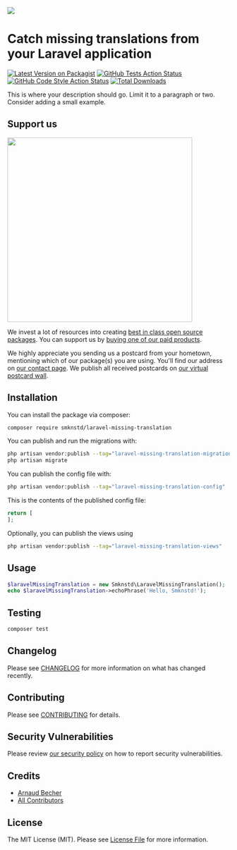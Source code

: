 
[<img src="https://github-ads.s3.eu-central-1.amazonaws.com/support-ukraine.svg?t=1" />](https://supportukrainenow.org)

# Catch missing translations from your Laravel application

[![Latest Version on Packagist](https://img.shields.io/packagist/v/smknstd/laravel-missing-translation.svg?style=flat-square)](https://packagist.org/packages/smknstd/laravel-missing-translation)
[![GitHub Tests Action Status](https://img.shields.io/github/workflow/status/smknstd/laravel-missing-translation/run-tests?label=tests)](https://github.com/smknstd/laravel-missing-translation/actions?query=workflow%3Arun-tests+branch%3Amain)
[![GitHub Code Style Action Status](https://img.shields.io/github/workflow/status/smknstd/laravel-missing-translation/Check%20&%20fix%20styling?label=code%20style)](https://github.com/smknstd/laravel-missing-translation/actions?query=workflow%3A"Check+%26+fix+styling"+branch%3Amain)
[![Total Downloads](https://img.shields.io/packagist/dt/smknstd/laravel-missing-translation.svg?style=flat-square)](https://packagist.org/packages/smknstd/laravel-missing-translation)

This is where your description should go. Limit it to a paragraph or two. Consider adding a small example.

## Support us

[<img src="https://github-ads.s3.eu-central-1.amazonaws.com/laravel-missing-translation.jpg?t=1" width="419px" />](https://spatie.be/github-ad-click/laravel-missing-translation)

We invest a lot of resources into creating [best in class open source packages](https://spatie.be/open-source). You can support us by [buying one of our paid products](https://spatie.be/open-source/support-us).

We highly appreciate you sending us a postcard from your hometown, mentioning which of our package(s) you are using. You'll find our address on [our contact page](https://spatie.be/about-us). We publish all received postcards on [our virtual postcard wall](https://spatie.be/open-source/postcards).

## Installation

You can install the package via composer:

```bash
composer require smknstd/laravel-missing-translation
```

You can publish and run the migrations with:

```bash
php artisan vendor:publish --tag="laravel-missing-translation-migrations"
php artisan migrate
```

You can publish the config file with:

```bash
php artisan vendor:publish --tag="laravel-missing-translation-config"
```

This is the contents of the published config file:

```php
return [
];
```

Optionally, you can publish the views using

```bash
php artisan vendor:publish --tag="laravel-missing-translation-views"
```

## Usage

```php
$laravelMissingTranslation = new Smknstd\LaravelMissingTranslation();
echo $laravelMissingTranslation->echoPhrase('Hello, Smknstd!');
```

## Testing

```bash
composer test
```

## Changelog

Please see [CHANGELOG](CHANGELOG.md) for more information on what has changed recently.

## Contributing

Please see [CONTRIBUTING](.github/CONTRIBUTING.md) for details.

## Security Vulnerabilities

Please review [our security policy](../../security/policy) on how to report security vulnerabilities.

## Credits

- [Arnaud Becher](https://github.com/smknstd)
- [All Contributors](../../contributors)

## License

The MIT License (MIT). Please see [License File](LICENSE.md) for more information.

